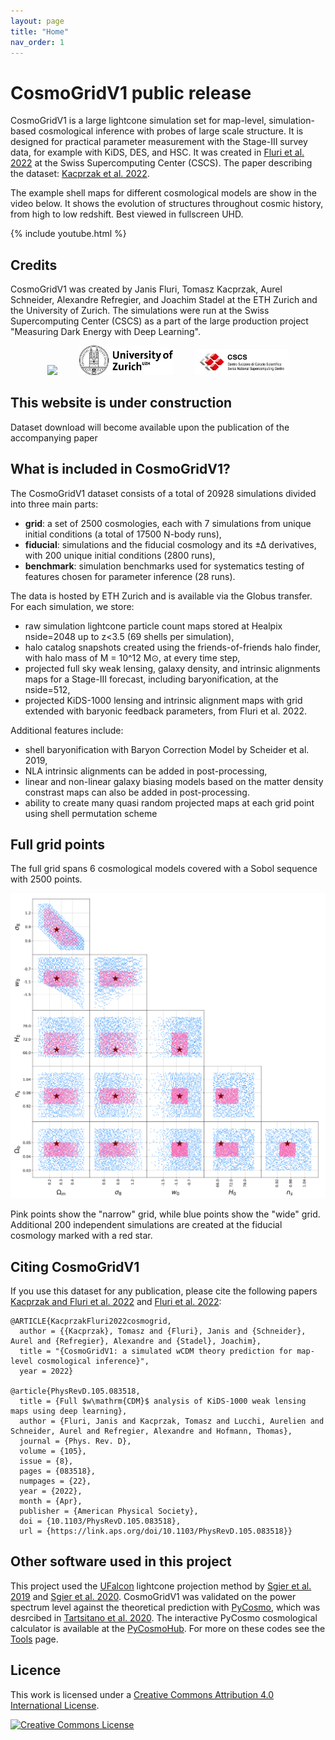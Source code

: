 ```yaml
---
layout: page
title: "Home"
nav_order: 1
---
```


# CosmoGridV1 public release

CosmoGridV1 is a large lightcone simulation set for map-level, simulation-based cosmological inference with probes of large scale structure.
It is designed for practical parameter measurement with the Stage-III survey data, for example with KiDS, DES, and HSC.
It was created in [Fluri et al. 2022](https://www.arxiv.org/abs/2201.07771) at the Swiss Supercomputing Center (CSCS).
The paper describing the dataset: [Kacprzak et al. 2022](arxiv.org/).

The example shell maps for different cosmological models are show in the video below. It shows the evolution of structures throughout cosmic history, from high to low redshift. Best viewed in fullscreen UHD.

{% include youtube.html %} 

## Credits

CosmoGridV1 was created by Janis Fluri, Tomasz Kacprzak, Aurel Schneider, Alexandre Refregier, and Joachim Stadel at the ETH Zurich and the University of Zurich.
The simulations were run at the Swiss Supercomputing Center (CSCS) as a part of the large production project "Measuring Dark Energy with Deep Learning".

<p align="center">
       <img src="/figures/ETH_Zürich_Logo_black.svg" width="150" />
       &nbsp; &nbsp; &nbsp; &nbsp;
       <img src="/figures/university-of-zurich-logo.png" width="150" />
       &nbsp; &nbsp; &nbsp; &nbsp;
       <img src="/figures/CSCS_logo.png" width="150" />
</p>

## This website is under construction

Dataset download will become available upon the publication of the accompanying paper

## What is included in CosmoGridV1?

The CosmoGridV1 dataset consists of a total of 20928 simulations divided into three main parts: 
- **grid**: a set of 2500 cosmologies, each with 7 simulations from unique initial conditions (a total of 17500 N-body runs), 
- **fiducial**: simulations and the fiducial cosmology and its ±∆ derivatives, with 200 unique initial conditions (2800 runs),
- **benchmark**: simulation benchmarks used for systematics testing of features chosen for parameter inference (28 runs).

The data is hosted by ETH Zurich and is available via the Globus transfer. For each simulation, we store:

- raw simulation lightcone particle count maps stored at Healpix nside=2048 up to z<3.5 (69 shells per simulation),
- halo catalog snapshots created using the friends-of-friends halo finder, with halo mass of M = 10^12 M⊙, at every time step,
- projected full sky weak lensing, galaxy density, and intrinsic alignments maps for a Stage-III forecast, including baryonification, at the nside=512,
- projected KiDS-1000 lensing and intrinsic alignment maps with grid extended with baryonic feedback parameters, from Fluri et al. 2022.

Additional features include:
- shell baryonification with Baryon Correction Model by Scheider et al. 2019,
- NLA intrinsic alignments can be added in post-processing,
- linear and non-linear galaxy biasing models based on the matter density constrast maps can also be added in post-processing.
- ability to create many quasi random projected maps at each grid point using shell permutation scheme

## Full grid points

The full grid spans 6 cosmological models covered with a Sobol sequence with 2500 points.

<img src="/figures/cosmogrid_points.png"/>

Pink points show the "narrow" grid, while blue points show the "wide" grid.
Additional 200 independent simulations are created at the fiducial cosmology marked with a red star.

## Citing CosmoGridV1

If you use this dataset for any publication, please cite the following papers [Kacprzak and Fluri et al. 2022](https://arxiv.org/abs/???) and [Fluri et al. 2022](https://arxiv.org/abs/2201.07771):

```
@ARTICLE{KacprzakFluri2022cosmogrid,
  author = {{Kacprzak}, Tomasz and {Fluri}, Janis and {Schneider}, Aurel and {Refregier}, Alexandre and {Stadel}, Joachim},
  title = "{CosmoGridV1: a simulated wCDM theory prediction for map-level cosmological inference}",
  year = 2022}

@article{PhysRevD.105.083518,
  title = {Full $w\mathrm{CDM}$ analysis of KiDS-1000 weak lensing maps using deep learning},
  author = {Fluri, Janis and Kacprzak, Tomasz and Lucchi, Aurelien and Schneider, Aurel and Refregier, Alexandre and Hofmann, Thomas},
  journal = {Phys. Rev. D},
  volume = {105},
  issue = {8},
  pages = {083518},
  numpages = {22},
  year = {2022},
  month = {Apr},
  publisher = {American Physical Society},
  doi = {10.1103/PhysRevD.105.083518},
  url = {https://link.aps.org/doi/10.1103/PhysRevD.105.083518}}
```

## Other software used in this project

This project used the [UFalcon](https://cosmology.ethz.ch/research/software-lab/UFalcon.html) lightcone projection method by [Sgier et al. 2019](https://iopscience.iop.org/article/10.1088/1475-7516/2019/01/044) and [Sgier et al. 2020](https://arxiv.org/abs/2007.05735).
CosmoGridV1 was validated on the power spectrum level against the theoretical prediction with [PyCosmo](https://cosmology.ethz.ch/research/software-lab/PyCosmo.html), which was desrcibed in [Tartsitano et al. 2020](https://arxiv.org/abs/2005.00543). The interactive PyCosmo cosmological calculator is available at the [PyCosmoHub](https://pycosmohub.com). For more on these codes see the [Tools](tools.md) page.



## Licence

This work is licensed under a <a rel="license" href="http://creativecommons.org/licenses/by/4.0/">Creative Commons Attribution 4.0 International License</a>.

<a rel="license" href="http://creativecommons.org/licenses/by/4.0/"><img alt="Creative Commons License" style="border-width:0" src="https://i.creativecommons.org/l/by/4.0/88x31.png" /></a><br />

